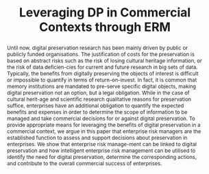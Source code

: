 ---
abstract: Until now, digital preservation research has been mainly driven by public
  or publicly funded organisations. The justification of costs for the preservation
  is based on abstract risks such as the risk of losing cultural heritage information,
  or the risk of data deficien-cies for current and future research in big sets of
  data. Typically, the benefits from digitally preserving the objects of interest
  is difficult or impossible to quantify in terms of return-on-invest. In fact, it
  is common that memory institutions are mandated to pre-serve specific digital objects,
  making digital preservation not an option, but a legal obligation. While in the
  case of cultural herit-age and scientific research qualitative reasons for preservation
  suffice, enterprises have an additional obligation to quantify the expected benefits
  and expenses in order to determine the scope of information to be managed and take
  commercial decisions for or against digital preservation. To provide appropriate
  means for leveraging the benefits of digital preservation in a commercial context,
  we argue in this paper that enterprise risk managers are the established function
  to assess and support decisions about preservation in enterprises. We show that
  enterprise risk manage-ment can be linked to digital preservation and how intelligent
  enterprise risk management can be utilised to identify the need for digital preservation,
  determine the corresponding actions, and contribute to the overall commercial success
  of enterprises.
creators:
- Barateiro, José
- Burda, Daniel
- Simon, Daniel
date: null
document_url: https://services.phaidra.univie.ac.at/api/object/o:378043/download
grand_parent: iPRES
institutions: []
keywords:
- digital preservation
- intelligent enterprise risk management
- commercial use of digital preservation
- lisbon
landing_page_url: https://phaidra.univie.ac.at/o:378043
language: eng
layout: publication
license: CC BY-SA 2.0 AT
notes_url: null
parent: iPRES 2013
presentation_url: null
publication_type: paper
size: 524070
source_name: iPRES
title: Leveraging DP in Commercial Contexts through ERM
year: 2013
---
